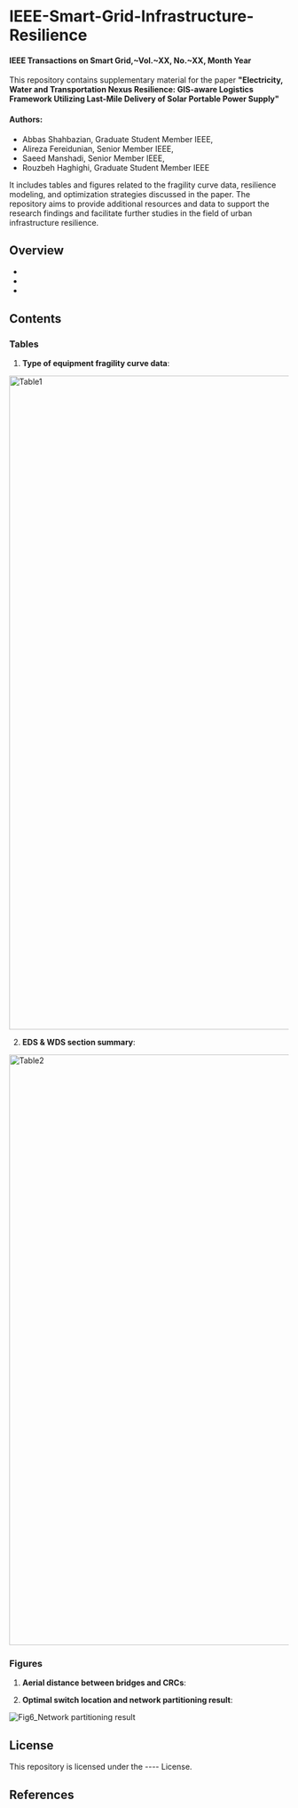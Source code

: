 # IEEE-Smart-Grid-Infrastructure-Resilience 

#### IEEE Transactions on Smart Grid,~Vol.~XX, No.~XX, Month Year
This repository contains supplementary material for the paper **"Electricity, Water and Transportation Nexus Resilience: GIS-aware Logistics Framework Utilizing Last-Mile Delivery of Solar Portable Power Supply"**

#### Authors:
- Abbas Shahbazian, Graduate Student Member IEEE,
- Alireza Fereidunian, Senior Member IEEE,
- Saeed Manshadi, Senior Member IEEE,
- Rouzbeh Haghighi, Graduate Student Member IEEE

It includes tables and figures related to the fragility curve data, resilience modeling, and optimization strategies discussed in the paper. The repository aims to provide additional resources and data to support the research findings and facilitate further studies in the field of urban infrastructure resilience.

## Overview
- 
- 
- 

## Contents
### Tables

1. **Type of equipment fragility curve data**:

<img width="1177" alt="Table1" src="https://github.com/user-attachments/assets/1f232d50-9cdf-41a5-ad2c-f6f510b78814">

2. **EDS & WDS section summary**:

<img width="1063" alt="Table2" src="https://github.com/user-attachments/assets/88780b72-5d0e-4ced-9bb6-afac8e866109">



### Figures

1. **Aerial distance between bridges and CRCs**:



2. **Optimal switch location and network partitioning result**:

![Fig6_Network partitioning result](https://github.com/user-attachments/assets/b9ccec23-5cb8-4b94-ae2f-c5275c0456f6)


## License

This repository is licensed under the ---- License.

## References

